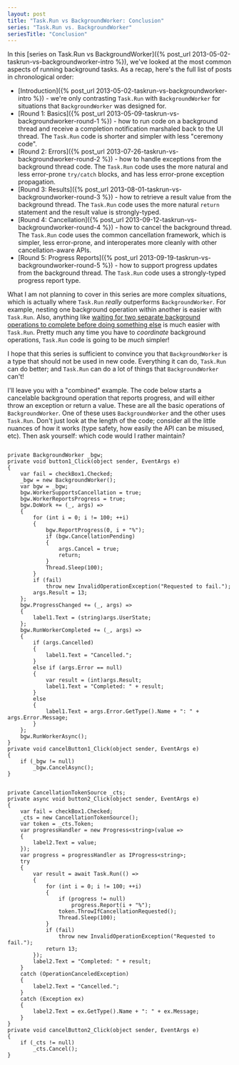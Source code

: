 ```yaml
---
layout: post
title: "Task.Run vs BackgroundWorker: Conclusion"
series: "Task.Run vs. BackgroundWorker"
seriesTitle: "Conclusion"
---
```

In this [series on Task.Run vs BackgroundWorker]({% post_url 2013-05-02-taskrun-vs-backgroundworker-intro %}), we've looked at the most common aspects of running background tasks. As a recap, here's the full list of posts in chronological order:

- [Introduction]({% post_url 2013-05-02-taskrun-vs-backgroundworker-intro %}) - we're only contrasting `Task.Run` with `BackgroundWorker` for situations that `BackgroundWorker` was designed for.
- [Round 1: Basics]({% post_url 2013-05-09-taskrun-vs-backgroundworker-round-1 %}) - how to run code on a background thread and receive a completion notification marshaled back to the UI thread. The `Task.Run` code is shorter and simpler with less "ceremony code".
- [Round 2: Errors]({% post_url 2013-07-26-taskrun-vs-backgroundworker-round-2 %}) - how to handle exceptions from the background thread code. The `Task.Run` code uses the more natural and less error-prone `try/catch` blocks, and has less error-prone exception propagation.
- [Round 3: Results]({% post_url 2013-08-01-taskrun-vs-backgroundworker-round-3 %}) - how to retrieve a result value from the background thread. The `Task.Run` code uses the more natural `return` statement and the result value is strongly-typed.
- [Round 4: Cancellation]({% post_url 2013-09-12-taskrun-vs-backgroundworker-round-4 %}) - how to cancel the background thread. The `Task.Run` code uses the common cancellation framework, which is simpler, less error-prone, and interoperates more cleanly with other cancellation-aware APIs.
- [Round 5: Progress Reports]({% post_url 2013-09-19-taskrun-vs-backgroundworker-round-5 %}) - how to support progress updates from the background thread. The `Task.Run` code uses a strongly-typed progress report type.

What I am not planning to cover in this series are more complex situations, which is actually where `Task.Run` _really_ outperforms `BackgroundWorker`. For example, nesting one background operation within another is easier with `Task.Run`. Also, anything like [waiting for two separate background operations to complete before doing something else](http://stackoverflow.com/questions/18659124/merging-the-results-of-two-background-workers-upon-completion/18659509#18659509) is much easier with `Task.Run`. Pretty much any time you have to _coordinate_ background operations, `Task.Run` code is going to be _much_ simpler!

I hope that this series is sufficient to convince you that `BackgroundWorker` is a type that should not be used in new code. Everything it can do, `Task.Run` can do better; and `Task.Run` can do a lot of things that `BackgroundWorker` can't!

I'll leave you with a "combined" example. The code below starts a cancelable background operation that reports progress, and will either throw an exception or return a value. These are all the basic operations of `BackgroundWorker`. One of these uses `BackgroundWorker` and the other uses `Task.Run`. Don't just look at the length of the code; consider all the little nuances of how it works (type safety, how easily the API can be misused, etc). Then ask yourself: which code would I rather maintain?

<div style="float:left;">
<pre><code class="csharp" style="max-height:none;overflow:visible;"><span class="keyword">private</span> BackgroundWorker _bgw;
<span class="keyword">private</span> <span class="keyword">void</span> button1_Click(<span class="keyword">object</span> sender, EventArgs e)
{
    <span class="keyword">var</span> fail = checkBox1.Checked;
    _bgw = <span class="keyword">new</span> BackgroundWorker();
    <span class="keyword">var</span> bgw = _bgw;
    bgw.WorkerSupportsCancellation = <span class="keyword">true</span>;
    bgw.WorkerReportsProgress = <span class="keyword">true</span>;
    bgw.DoWork += (_, args) =&gt;
    {
        <span class="keyword">for</span> (<span class="keyword">int</span> i = 0; i != 100; ++i)
        {
            bgw.ReportProgress(0, i + <span class="string">"%"</span>);
            <span class="keyword">if</span> (bgw.CancellationPending)
            {
                args.Cancel = <span class="keyword">true</span>;
                <span class="keyword">return</span>;
            }
            Thread.Sleep(100);
        }
        <span class="keyword">if</span> (fail)
            <span class="keyword">throw</span> <span class="keyword">new</span> InvalidOperationException(<span class="string">"Requested to fail."</span>);
        args.Result = 13;
    };
    bgw.ProgressChanged += (_, args) =&gt;
    {
        label1.Text = (<span class="keyword">string</span>)args.UserState;
    };
    bgw.RunWorkerCompleted += (_, args) =&gt;
    {
        <span class="keyword">if</span> (args.Cancelled)
        {
            label1.Text = <span class="string">"Cancelled."</span>;
        }
        <span class="keyword">else</span> <span class="keyword">if</span> (args.Error == <span class="keyword">null</span>)
        {
            <span class="keyword">var</span> result = (<span class="keyword">int</span>)args.Result;
            label1.Text = <span class="string">"Completed: "</span> + result;
        }
        <span class="keyword">else</span>
        {
            label1.Text = args.Error.GetType().Name + <span class="string">": "</span> + args.Error.Message;
        }
    };
    bgw.RunWorkerAsync();
}
<span class="keyword">private</span> <span class="keyword">void</span> cancelButton1_Click(<span class="keyword">object</span> sender, EventArgs e)
{
    <span class="keyword">if</span> (_bgw != <span class="keyword">null</span>)
        _bgw.CancelAsync();
}
</code></pre>
</div>
<div style="float:right;">
<pre><code class="csharp" style="max-height:none;overflow:visible;"><span class="keyword">private</span> CancellationTokenSource _cts;
<span class="keyword">private</span> <span class="keyword">async</span> <span class="keyword">void</span> button2_Click(<span class="keyword">object</span> sender, EventArgs e)
{
    <span class="keyword">var</span> fail = checkBox1.Checked;
    _cts = <span class="keyword">new</span> CancellationTokenSource();
    <span class="keyword">var</span> token = _cts.Token;
    <span class="keyword">var</span> progressHandler = <span class="keyword">new</span> Progress&lt;<span class="keyword">string</span>&gt;(<span class="keyword">value</span> =&gt;
    {
        label2.Text = <span class="keyword">value</span>;
    });
    <span class="keyword">var</span> progress = progressHandler <span class="keyword">as</span> IProgress&lt;<span class="keyword">string</span>&gt;;
    <span class="keyword">try</span>
    {
        <span class="keyword">var</span> result = <span class="keyword">await</span> Task.Run(() =&gt;
        {
            <span class="keyword">for</span> (<span class="keyword">int</span> i = 0; i != 100; ++i)
            {
                <span class="keyword">if</span> (progress != <span class="keyword">null</span>)
                    progress.Report(i + <span class="string">"%"</span>);
                token.ThrowIfCancellationRequested();
                Thread.Sleep(100);
            }
            <span class="keyword">if</span> (fail)
                <span class="keyword">throw</span> <span class="keyword">new</span> InvalidOperationException(<span class="string">"Requested to fail."</span>);
            <span class="keyword">return</span> 13;
        });
        label2.Text = <span class="string">"Completed: "</span> + result;
    }
    <span class="keyword">catch</span> (OperationCanceledException)
    {
        label2.Text = <span class="string">"Cancelled."</span>;
    }
    <span class="keyword">catch</span> (Exception ex)
    {
        label2.Text = ex.GetType().Name + <span class="string">": "</span> + ex.Message;
    }
}
<span class="keyword">private</span> <span class="keyword">void</span> cancelButton2_Click(<span class="keyword">object</span> sender, EventArgs e)
{
    <span class="keyword">if</span> (_cts != <span class="keyword">null</span>)
        _cts.Cancel();
}
</code></pre>
</div>
